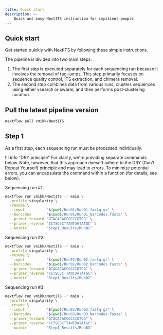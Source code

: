 ```yaml
---
title: Quick start
description: >-
    Quick and easy NextITS instruction for impatient people
---
```


## Quick start  

Get started quickly with NextITS by following these simple instructions.  

The pipeline is divided into two main steps:  
1. The first step is executed separately for each sequencing run because it involves the removal of tag-jumps. This step primarily focuses on sequence quality control, ITS extraction, and chimera removal.  
2. The second step combines data from various runs, clusters sequences using either vsearch or swarm, and then performs post-clustering curation.  

##  Pull the latest pipeline version

``` bash
nextflow pull vmikk/NextITS
```


## Step 1

As a first step, each sequencing run must be processed individually.  

!!! info "DRY principle"
    For clarity, we're providing separate commands below. 
    Note, however, that this approach doesn't adhere to the DRY (Don't Repeat Yourself) principle and may lead to errors. 
    To minimize potential errors, you can encapsulate the command within a function (for details, see below).


Sequencing run #1:  
``` bash
nextflow run vmikk/NextITS -r main \
  -profile singularity \
  -resume \
  --input          "$(pwd)/Run01/Run01.fastq.gz" \
  --barcodes       "$(pwd)/Run01/Run01_barcodes.fasta" \
  --primer_forward "GTACACACCGCCCGTCG" \
  --primer_reverse "CCTSCSCTTANTDATATGC" \
  --outdir         "Step1_Results/Run01"
```

Sequencing run #2:  
``` bash
nextflow run vmikk/NextITS -r main \
  -profile singularity \
  -resume \
  --input          "$(pwd)/Run02/Run02.fastq.gz" \
  --barcodes       "$(pwd)/Run02/Run02_barcodes.fasta" \
  --primer_forward "GTACACACCGCCCGTCG" \
  --primer_reverse "CCTSCSCTTANTDATATGC" \
  --outdir         "Step1_Results/Run02"
```

Sequencing run #3:  
``` bash
nextflow run vmikk/NextITS -r main \
  -profile singularity \
  -resume \
  --input          "$(pwd)/Run03/Run03.fastq.gz" \
  --barcodes       "$(pwd)/Run03/Run03_barcodes.fasta" \
  --primer_forward "GTACACACCGCCCGTCG" \
  --primer_reverse "CCTSCSCTTANTDATATGC" \
  --outdir         "Step1_Results/Run03"
```
